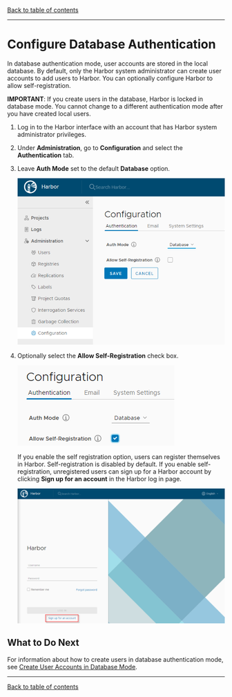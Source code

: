 [Back to table of contents](../../index.md)

----------

# Configure Database Authentication

In database authentication mode, user accounts are stored in the local database. By default, only the Harbor system administrator can create user accounts to add users to Harbor. You can optionally configure Harbor to allow self-registration.  

**IMPORTANT**: If you create users in the database, Harbor is locked in database mode. You cannot change to a different authentication mode after you have created local users.

1. Log in to the Harbor interface with an account that has Harbor system administrator privileges.
1. Under **Administration**, go to **Configuration** and select the **Authentication** tab.
1. Leave **Auth Mode** set to the default **Database** option.

   ![Database authentication](../../img/db_auth.png)
   
1. Optionally select the **Allow Self-Registration** check box.

   ![Enable self-registration](../../img/new_self_reg.png)
    
   If you enable the self registration option, users can register themselves in Harbor. Self-registration is disabled by default. If you enable self-registration, unregistered users can sign up for a Harbor account by clicking **Sign up for an account** in the Harbor log in page.
    
    ![Enable self-registration](../../img/self-registration-login.png)
    
## What to Do Next

For information about how to create users in database authentication mode, see [Create User Accounts in Database Mode](../managing_users/create_users_db.md).

----------

[Back to table of contents](../../index.md)
